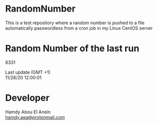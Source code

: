 # RandomNumber    
This is a test repository where a random number is pushed to a file automatically passwordless from a cron job in my Linux CentOS server    
# Random Number of the last run   
6331
      
Last update (GMT +1)    
11/28/20 12:00:01
# Developer    
Hamdy Abou El Anein   
hamdy.aea@protonmail.com
